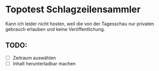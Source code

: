 # Topotest Schlagzeilensammler

Kann ich leider nicht hosten, weil die von der Tagesschau nur privaten gebrauch erlauben und keine Veröffentlichung.

TODO:
-
- [ ] Zeitraum auswählen
- [ ] Inhalt herunterladbar machen
